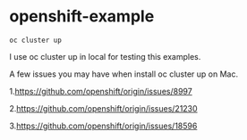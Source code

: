 # openshift-example

```
oc cluster up
```


I use oc cluster up in local for testing this examples.

A few issues you may have when install oc cluster up on Mac.

1.https://github.com/openshift/origin/issues/8997

2.https://github.com/openshift/origin/issues/21230

3.https://github.com/openshift/origin/issues/18596